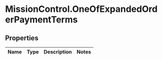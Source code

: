 # MissionControl.OneOfExpandedOrderPaymentTerms

## Properties
Name | Type | Description | Notes
------------ | ------------- | ------------- | -------------
